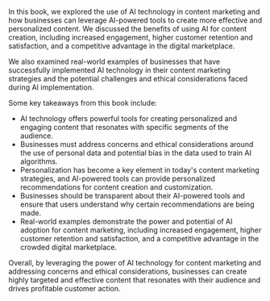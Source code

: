 
In this book, we explored the use of AI technology in content marketing and how businesses can leverage AI-powered tools to create more effective and personalized content. We discussed the benefits of using AI for content creation, including increased engagement, higher customer retention and satisfaction, and a competitive advantage in the digital marketplace.

We also examined real-world examples of businesses that have successfully implemented AI technology in their content marketing strategies and the potential challenges and ethical considerations faced during AI implementation.

Some key takeaways from this book include:

* AI technology offers powerful tools for creating personalized and engaging content that resonates with specific segments of the audience.
* Businesses must address concerns and ethical considerations around the use of personal data and potential bias in the data used to train AI algorithms.
* Personalization has become a key element in today's content marketing strategies, and AI-powered tools can provide personalized recommendations for content creation and customization.
* Businesses should be transparent about their AI-powered tools and ensure that users understand why certain recommendations are being made.
* Real-world examples demonstrate the power and potential of AI adoption for content marketing, including increased engagement, higher customer retention and satisfaction, and a competitive advantage in the crowded digital marketplace.

Overall, by leveraging the power of AI technology for content marketing and addressing concerns and ethical considerations, businesses can create highly targeted and effective content that resonates with their audience and drives profitable customer action.
